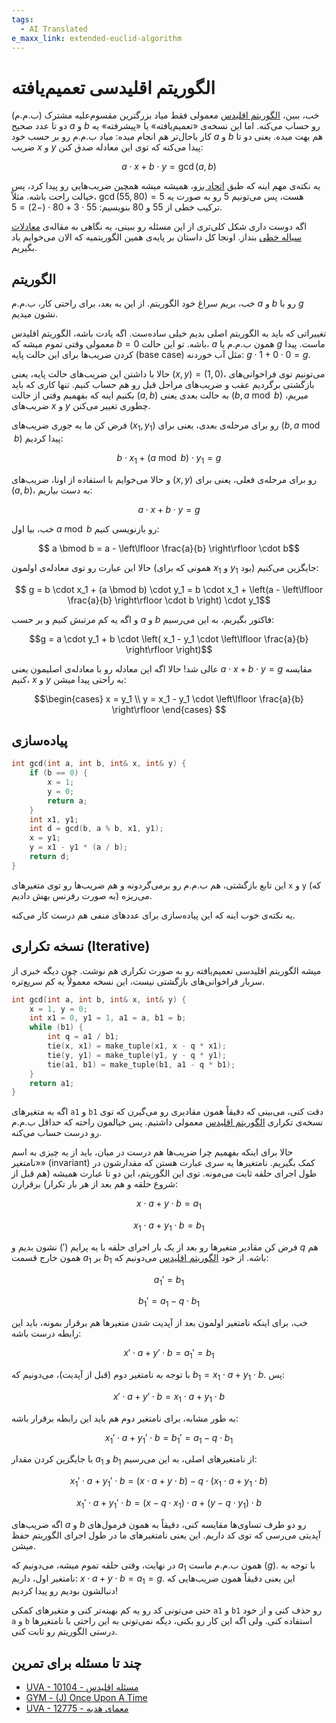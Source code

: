 ```yaml
---
tags:
  - AI Translated
e_maxx_link: extended-euclid-algorithm
---
```


# الگوریتم اقلیدسی تعمیم‌یافته

خب، ببین، [الگوریتم اقلیدس](euclid-algorithm.md) معمولی فقط میاد بزرگترین مقسوم‌علیه مشترک (ب.م.م) دو تا عدد صحیح $a$ و $b$ رو حساب می‌کنه. اما این نسخه‌ی «تعمیم‌یافته» یا «پیشرفته» یه کار باحال‌تر هم انجام میده: میاد ب.م.م رو بر حسب خود $a$ و $b$ هم بهت میده. یعنی دو تا ضریب $x$ و $y$ پیدا می‌کنه که توی این معادله صدق کنن:

$$a \cdot x + b \cdot y = \gcd(a, b)$$

یه نکته‌ی مهم اینه که طبق [اتحاد بزو](https://en.wikipedia.org/wiki/B%C3%A9zout%27s_identity)، همیشه میشه همچین ضریب‌هایی رو پیدا کرد، پس خیالت راحت باشه. مثلاً، $\gcd(55, 80) = 5$ هست، پس می‌تونیم $5$ رو به صورت یه ترکیب خطی از $55$ و $80$ بنویسیم: $55 \cdot 3 + 80 \cdot (-2) = 5$.

اگه دوست داری شکل کلی‌تری از این مسئله رو ببینی، یه نگاهی به مقاله‌ی [معادلات سیاله خطی](linear-diophantine-equation.md) بنداز. اونجا کل داستان بر پایه‌ی همین الگوریتمیه که الان می‌خوایم یاد بگیریم.

## الگوریتم

خب، بریم سراغ خود الگوریتم. از این به بعد، برای راحتی کار، ب.م.م $a$ و $b$ رو با $g$ نشون میدیم.

تغییراتی که باید به الگوریتم اصلی بدیم خیلی ساده‌ست. اگه یادت باشه، الگوریتم اقلیدس معمولی وقتی تموم میشه که $b=0$ باشه. تو این حالت، $a$ همون ب.م.م یا $g$ ماست. پیدا کردن ضریب‌ها برای این حالت پایه (base case) مثل آب خوردنه: $g \cdot 1 + 0 \cdot 0 = g$.

حالا با داشتن این ضریب‌های حالت پایه، یعنی $(x, y) = (1, 0)$، می‌تونیم توی فراخوانی‌های بازگشتی برگردیم عقب و ضریب‌های مراحل قبل رو هم حساب کنیم. تنها کاری که باید بکنیم اینه که بفهمیم وقتی از حالت $(a, b)$ به حالت بعدی یعنی $(b, a \bmod b)$ میریم، ضریب‌های $x$ و $y$ چطوری تغییر می‌کنن.

فرض کن ما یه جوری ضریب‌های $(x_1, y_1)$ رو برای مرحله‌ی بعدی، یعنی برای $(b, a \bmod b)$ پیدا کردیم:

$$b \cdot x_1 + (a \bmod b) \cdot y_1 = g$$

و حالا می‌خوایم با استفاده از اونا، ضریب‌های $(x, y)$ رو برای مرحله‌ی فعلی، یعنی برای $(a, b)$، به دست بیاریم:

$$ a \cdot x + b \cdot y = g$$

خب، بیا اول $a \bmod b$ رو بازنویسی کنیم:

$$ a \bmod b = a - \left\lfloor \frac{a}{b} \right\rfloor \cdot b$$

حالا این عبارت رو توی معادله‌ی اولمون (همونی که برای $x_1$ و $y_1$ بود) جایگزین می‌کنیم:

$$ g = b \cdot x_1 + (a \bmod b) \cdot y_1 = b \cdot x_1 + \left(a - \left\lfloor \frac{a}{b} \right\rfloor \cdot b \right) \cdot y_1$$

و اگه یه کم مرتبش کنیم و بر حسب $a$ و $b$ فاکتور بگیریم، به این می‌رسیم:

$$g = a \cdot y_1 + b \cdot \left( x_1 - y_1 \cdot \left\lfloor \frac{a}{b} \right\rfloor \right)$$

عالی شد! حالا اگه این معادله رو با معادله‌ی اصلیمون یعنی $a \cdot x + b \cdot y = g$ مقایسه کنیم، $x$ و $y$ به راحتی پیدا میشن:

$$\begin{cases}
x = y_1 \\
y = x_1 - y_1 \cdot \left\lfloor \frac{a}{b} \right\rfloor
\end{cases} $$

## پیاده‌سازی

```{.cpp file=extended_gcd}
int gcd(int a, int b, int& x, int& y) {
    if (b == 0) {
        x = 1;
        y = 0;
        return a;
    }
    int x1, y1;
    int d = gcd(b, a % b, x1, y1);
    x = y1;
    y = x1 - y1 * (a / b);
    return d;
}
```

این تابع بازگشتی، هم ب.م.م رو برمی‌گردونه و هم ضریب‌ها رو توی متغیرهای `x` و `y` (که به صورت رفرنس بهش دادیم) می‌ریزه.

یه نکته‌ی خوب اینه که این پیاده‌سازی برای عددهای منفی هم درست کار می‌کنه.

## نسخه تکراری (Iterative)

میشه الگوریتم اقلیدسی تعمیم‌یافته رو به صورت تکراری هم نوشت. چون دیگه خبری از سربار فراخوانی‌های بازگشتی نیست، این نسخه معمولاً یه کم سریع‌تره.

```{.cpp file=extended_gcd_iter}
int gcd(int a, int b, int& x, int& y) {
    x = 1, y = 0;
    int x1 = 0, y1 = 1, a1 = a, b1 = b;
    while (b1) {
        int q = a1 / b1;
        tie(x, x1) = make_tuple(x1, x - q * x1);
        tie(y, y1) = make_tuple(y1, y - q * y1);
        tie(a1, b1) = make_tuple(b1, a1 - q * b1);
    }
    return a1;
}
```

اگه به متغیرهای `a1` و `b1` دقت کنی، می‌بینی که دقیقاً همون مقادیری رو می‌گیرن که توی نسخه‌ی تکراری [الگوریتم اقلیدس](euclid-algorithm.md) معمولی داشتیم. پس خیالمون راحته که حداقل ب.م.م رو درست حساب می‌کنه.

حالا برای اینکه بفهمیم چرا ضریب‌ها هم درست در میان، باید از یه چیزی به اسم «نامتغیر» (invariant) کمک بگیریم. نامتغیرها یه سری عبارت هستن که مقدارشون در طول اجرای حلقه ثابت می‌مونه. توی این الگوریتم، این دو تا عبارت همیشه (هم قبل از شروع حلقه و هم بعد از هر بار تکرار) برقرارن:

$$x \cdot a + y \cdot b = a_1$$

$$x_1 \cdot a + y_1 \cdot b = b_1$$

فرض کن مقادیر متغیرها رو بعد از یک بار اجرای حلقه با یه پرایم ($'$) نشون بدیم و $q$ هم همون خارج قسمت $a_1$ بر $b_1$ باشه. از خود [الگوریتم اقلیدس](euclid-algorithm.md) می‌دونیم که:

$$a_1' = b_1$$

$$b_1' = a_1 - q \cdot b_1$$

خب، برای اینکه نامتغیر اولمون بعد از آپدیت شدن متغیرها هم برقرار بمونه، باید این رابطه درست باشه:

$$x' \cdot a + y' \cdot b = a_1' = b_1$$

با توجه به نامتغیر دوم (قبل از آپدیت)، می‌دونیم که $b_1 = x_1 \cdot a + y_1 \cdot b$. پس:

$$x' \cdot a + y' \cdot b = x_1 \cdot a + y_1 \cdot b$$

به طور مشابه، برای نامتغیر دوم هم باید این رابطه برقرار باشه:

$$x_1' \cdot a + y_1' \cdot b = b_1' = a_1 - q \cdot b_1$$

با جایگزین کردن مقدار $a_1$ و $b_1$ از نامتغیرهای اصلی، به این می‌رسیم:

$$x_1' \cdot a + y_1' \cdot b = (x \cdot a + y \cdot b) - q \cdot (x_1 \cdot a + y_1 \cdot b)$$

$$x_1' \cdot a + y_1' \cdot b = (x - q \cdot x_1) \cdot a + (y - q \cdot y_1) \cdot b$$

اگه ضریب‌های $a$ و $b$ رو دو طرف تساوی‌ها مقایسه کنی، دقیقاً به همون فرمول‌های آپدیتی می‌رسی که توی کد داریم. این یعنی نامتغیرهای ما در طول اجرای الگوریتم حفظ میشن.

در نهایت، وقتی حلقه تموم میشه، می‌دونیم که $a_1$ همون ب.م.م ماست ($g$). با توجه به نامتغیر اول، داریم: $x \cdot a + y \cdot b = a_1 = g$. این یعنی دقیقاً همون ضریب‌هایی که دنبالشون بودیم رو پیدا کردیم!

حتی می‌تونی کد رو یه کم بهینه‌تر کنی و متغیرهای کمکی `a1` و `b1` رو حذف کنی و از خود `a` و `b` استفاده کنی. ولی اگه این کار رو بکنی، دیگه نمی‌تونی به این راحتی با نامتغیرها درستی الگوریتم رو ثابت کنی.

## چند تا مسئله برای تمرین

* [UVA - 10104 - مسئله اقلیدس](https://uva.onlinejudge.org/index.php?option=com_onlinejudge&Itemid=8&page=show_problem&problem=1045)
* [GYM - (J) Once Upon A Time](http://codeforces.com/gym/100963)
* [UVA - 12775 - معمای هدیه](https://uva.onlinejudge.org/index.php?option=com_onlinejudge&Itemid=8&page=show_problem&problem=4628)